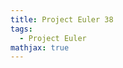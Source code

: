 ```yaml
---
title: Project Euler 38
tags:
  - Project Euler
mathjax: true
---
```

<escape><!-- more --></escape>

